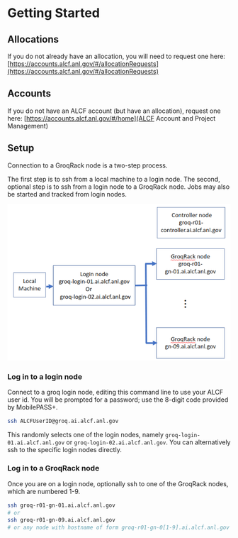 # Getting Started

## Allocations

If you do not already have an allocation, you will need to request one here:
[https://accounts.alcf.anl.gov/#/allocationRequests](https://accounts.alcf.anl.gov/#/allocationRequests)

## Accounts

If you do not have an ALCF account (but have an allocation), request one here: [https://accounts.alcf.anl.gov/#/home](ALCF Account and Project Management)

## Setup

Connection to a GroqRack node is a two-step process.

The first step is to ssh from a local machine to a login node.
The second, optional step is to ssh from a login node to a GroqRack node. Jobs may also be started and tracked from login nodes.

![GroqRack System View](files/groqrack_system_diagram.png "GroqRack System View")

### Log in to a login node

Connect to a groq login node, editing this command line to use your ALCF user id. You will be prompted for a password; use the 8-digit code provided by  MobilePASS+. 
```bash
ssh ALCFUserID@groq.ai.alcf.anl.gov
```
This randomly selects one of the login nodes, namely `groq-login-01.ai.alcf.anl.gov` or `groq-login-02.ai.alcf.anl.gov`. You can alternatively ssh to the specific login nodes directly. 


### Log in to a GroqRack node

Once you are on a login node, optionally ssh to one of the GroqRack nodes, which are numbered 1-9.

```bash
ssh groq-r01-gn-01.ai.alcf.anl.gov
# or
ssh groq-r01-gn-09.ai.alcf.anl.gov
# or any node with hostname of form groq-r01-gn-0[1-9].ai.alcf.anl.gov
```


